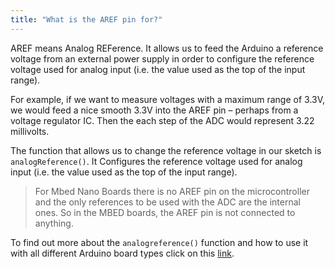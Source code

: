 ```yaml
---
title: "What is the AREF pin for?"
---
```


AREF means Analog REFerence. It allows us to feed the Arduino a reference voltage from an external power supply in order to configure the reference voltage used for analog input (i.e. the value used as the top of the input range).

For example, if we want to measure voltages with a maximum range of 3.3V, we would feed a nice smooth 3.3V into the AREF pin – perhaps from a voltage regulator IC. Then the each step of the ADC would represent 3.22 millivolts.

The function that allows us to change the reference voltage in our sketch is `analogReference()`. It Configures the reference voltage used for analog input (i.e. the value used as the top of the input range).

> For Mbed Nano Boards there is no AREF pin on the microcontroller and the only references to be used with the ADC are the internal ones. So in the MBED boards, the AREF pin is not connected to anything.

To find out more about the `analogreference()` function and how to use it with all different Arduino board types click on this [link](https://www.arduino.cc/reference/en/language/functions/analog-io/analogreference/).
